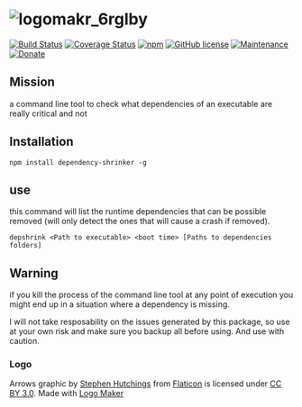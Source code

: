 # ![logomakr_6rglby](https://cloud.githubusercontent.com/assets/3071208/22743728/b6164884-ede0-11e6-9bbe-5e7643b22be7.png)

[![Build Status](https://travis-ci.org/kanekotic/dependency-shrinker.svg?branch=master)](https://travis-ci.org/kanekotic/dependency-shrinker)
[![Coverage Status](https://coveralls.io/repos/github/kanekotic/dependency-shrinker/badge.svg?branch=master)](https://coveralls.io/github/kanekotic/dependency-shrinker?branch=master)
[![npm](https://img.shields.io/npm/dt/dependency-shrinker.svg)](https://github.com/kanekotic/dependency-shrinker)
[![GitHub license](https://img.shields.io/github/license/kanekotic/dependency-shrinker.svg)](https://github.com/kanekotic/dependency-shrinker/blob/master/LICENSE)
[![Maintenance](https://img.shields.io/badge/Maintained%3F-yes-green.svg)](https://GitHub.com/kanekotic/dependency-shrinker/graphs/commit-activity)
[![Donate](https://img.shields.io/badge/Donate-PayPal-green.svg)](https://www.paypal.me/kanekotic/)

## Mission

a command line tool to check what dependencies of an executable are really critical and not

## Installation

```
npm install dependency-shrinker -g
```

## use

this command will list the runtime dependencies that can be possible removed (will only detect the ones that will cause a crash if removed).
```
depshrink <Path to executable> <boot time> [Paths to dependencies folders]
```
## Warning

if you kill the process of the command line tool at any point of execution you might end up in a situation where a dependency is missing. 

I will not take resposability on the issues generated by this package, so use at your own risk and make sure you backup all before using. And use with caution.

### Logo

Arrows graphic by <a href="http://www.flaticon.com/authors/stephen-hutchings">Stephen Hutchings</a> from <a href="http://www.flaticon.com/">Flaticon</a> is licensed under <a href="http://creativecommons.org/licenses/by/3.0/" title="Creative Commons BY 3.0">CC BY 3.0</a>. Made with <a href="http://logomakr.com" title="Logo Maker">Logo Maker</a>